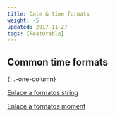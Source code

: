 ```yaml
---
title: Date & time formats
weight: -5
updated: 2017-11-27
tags: [Featurable]
---
```


## Common time formats
{: .-one-column}

[Enlace a formatos string](./include/common/strftime_format.md)

[Enlace a formatos moment](./include/common/moment_format.md)

